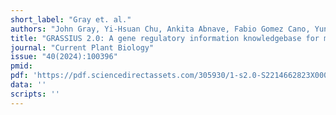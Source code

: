 ```yaml
---
short_label: "Gray et. al."
authors: "John Gray, Yi-Hsuan Chu, Ankita Abnave, Fabio Gomez Cano, Yun Sun Lee, Sarah Percival, Nan Jiang, Erich Grotewold"
title: "GRASSIUS 2.0: A gene regulatory information knowledgebase for maize and other grasses"
journal: "Current Plant Biology"
issue: "40(2024):100396"
pmid: 
pdf: 'https://pdf.sciencedirectassets.com/305930/1-s2.0-S2214662823X00085/1-s2.0-S2214662824000781/main.pdf?X-Amz-Security-Token=IQoJb3JpZ2luX2VjEGwaCXVzLWVhc3QtMSJHMEUCIQDlXvA5%2FfGUSvMvkthjaAM%2Fmoy%2BZ9ScYhA6XJQ2wGOq7gIgX0UsXUOdnRjDkAYYRtdQUVhkjzALenwUnJ2aJWX4Q2MquwUI9f%2F%2F%2F%2F%2F%2F%2F%2F%2F%2FARAFGgwwNTkwMDM1NDY4NjUiDBgNq%2BkliE%2BaAvkU%2BiqPBV2XJ1UQh4QZ%2BW8vECx0VZHGxNk3%2BiCY%2BM0RS3pM1Oi7KXcndAjYjyfKWqXDRMkJr5xZqqD7whuCKjLtimu9Ja9qn9B3jsfWUV%2BHaca%2Few2cDn51soZts7K5E4fyH2uWue8Kimjc2nHzZzaJfTW0gKQvu8%2F8FYagVD1ps15UcV3jJmogjGu4sUJIL5NnEzTBpuxFj%2Fti7SrPsWS67v6gyM9mvLGGVewa87JCKeF6YVIhE7pUwcqApCc3%2FLsrRRpPKqW8syJHfFuh7ZyBFUYKLpILRAyCgHfAN4uDn%2BdxMYE%2FxdP9mTdjPItaOesYZLeuF3%2Fju4vp7sLtdQH8%2FYdY27EMnAgW2RMDsK4RevrOENMjrPUkL%2FoMqXClxB5toS3BBlHm3rT3%2FAFLvKzasQtpg0kCEAJhOPe%2FmgltSfKOEl4ppmyRVrik1hRVa9AisEdU3NcV1%2BHhHAHqZyBw5lhEpVV5fmscbNJ%2BuByElioHeIB14xTELRZql8RhLaojyKyMjW4e0dF22Jazinl9kjtEF8PY5MpzhIRgMXFJDooSbs06uTmQrph638ylXUeQI4W%2FoxlTzfGOnxLXrjR9rcq1sTlut6DKoWiqvoqGi9RUSiKEz5r4bicsXFvLm73UvysLeDqe2aK3PHSsaCuh1XHLKN037bo%2BUS29tj%2BAkjmAkzQ25BJ%2Fa%2BvY41DSxgTydW4oNqe9lZFrOYuDWiOmF4Zk4%2FqeySrHWSgU1y0%2BiufsIUj5WP4ZfZloYF2XxEpVddSSOAXpJZnj%2BWibfqWBSAGk0xUNlN%2FEwPgEJkTLhbnpYhmZ%2BTblVV0d9eVkElVOEI0xyACM8Nmb93ejQ9QRxR3%2B51FvLJb7R5cdf7O77jkA8j8woqXZuQY6sQGQbr%2BieMIzmCEry9%2B7sfa33K7Hb5kDGWhvecN2S3KPlPwrHPKYcINFsnpxev%2BkMLVsiIqDb%2BczT0WDMJ%2BBgbaatLZerF2kj9lzvLdBAXareZ%2BCWsq9kEAhlbZzKhRoeBb4TLatrPRQnnOQ741Rteg9PQhyCM2tvy8KeVmWVQCCOT%2FHnQYiSIWY1wlD%2BqzL4hSE8m7AoG%2F12k3RqJE0zC942%2BTEhFL3FjFCOx7aCyOX074%3D&X-Amz-Algorithm=AWS4-HMAC-SHA256&X-Amz-Date=20241114T210320Z&X-Amz-SignedHeaders=host&X-Amz-Expires=300&X-Amz-Credential=ASIAQ3PHCVTYT77YGM6Z%2F20241114%2Fus-east-1%2Fs3%2Faws4_request&X-Amz-Signature=7421a418b4d766d32e73489135d6eb26d310c1699b018eda65928bd395c79aa8&hash=283911735f2ef6c52484638ca7d53d34a29a1d8f5650c90c1f614d6abe5f1cea&host=68042c943591013ac2b2430a89b270f6af2c76d8dfd086a07176afe7c76c2c61&pii=S2214662824000781&tid=spdf-68268cb1-7eaf-4a8b-9c0d-6216ba342f85&sid=ed688ce77dd4b340570b4d9543bb68f924afgxrqa&type=client&tsoh=d3d3LnNjaWVuY2VkaXJlY3QuY29t&ua=1311560b565901525b58&rr=8e29f2965bb7aa30&cc=us'
data: ''
scripts: ''
---
```

